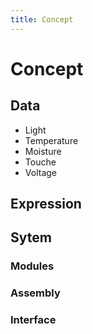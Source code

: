 ```yaml
---
title: Concept
---
```


# Concept



## Data

- Light
- Temperature
- Moisture
- Touche
- Voltage

## Expression


## Sytem

### Modules
### Assembly
### Interface

